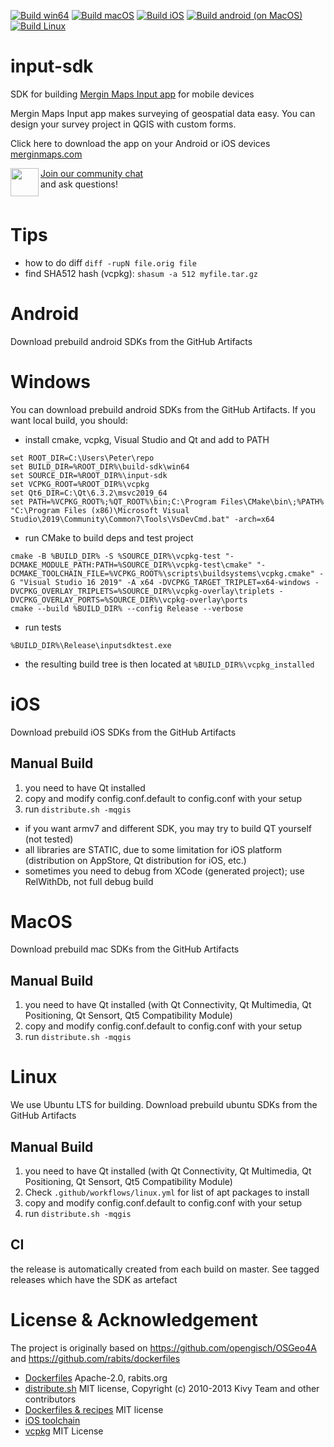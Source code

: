 [![Build win64](https://github.com/MerginMaps/input-sdk/actions/workflows/win.yml/badge.svg)](https://github.com/MerginMaps/input-sdk/actions/workflows/win.yml)
[![Build macOS](https://github.com/merginmaps/input-sdk/actions/workflows/mac.yml/badge.svg)](https://github.com/merginmaps/input-sdk/actions/workflows/mac.yml)
[![Build iOS](https://github.com/merginmaps/input-sdk/actions/workflows/ios.yml/badge.svg)](https://github.com/merginmaps/input-sdk/actions/workflows/ios.yml)
[![Build android (on MacOS)](https://github.com/merginmaps/input-sdk/actions/workflows/android.yml/badge.svg)](https://github.com/merginmaps/input-sdk/actions/workflows/android.yml)
[![Build Linux](https://github.com/merginmaps/input-sdk/actions/workflows/linux.yml/badge.svg)](https://github.com/merginmaps/input-sdk/actions/workflows/linux.yml)

# input-sdk

SDK for building [Mergin Maps Input app](https://github.com/merginmaps/input) for mobile devices

Mergin Maps Input app makes surveying of geospatial data easy. You can design your survey project in QGIS with custom forms.

Click here to download the app on your Android or iOS devices [merginmaps.com](http://merginmaps.com)

<div><img align="left" width="45" height="45" src="https://raw.githubusercontent.com/MerginMaps/docs/main/src/.vuepress/public/slack.svg"><a href="https://merginmaps.com/community/join">Join our community chat</a><br/>and ask questions!</div><br />

# Tips

- how to do diff `diff -rupN file.orig file`
- find SHA512 hash (vcpkg): `shasum -a 512 myfile.tar.gz`

# Android 

Download prebuild android SDKs from the GitHub Artifacts

# Windows

You can download prebuild android SDKs from the GitHub Artifacts. If you want local build, you should:

- install cmake, vcpkg, Visual Studio and Qt and add to PATH
```
set ROOT_DIR=C:\Users\Peter\repo
set BUILD_DIR=%ROOT_DIR%\build-sdk\win64
set SOURCE_DIR=%ROOT_DIR%\input-sdk
set VCPKG_ROOT=%ROOT_DIR%\vcpkg
set Qt6_DIR=C:\Qt\6.3.2\msvc2019_64
set PATH=%VCPKG_ROOT%;%QT_ROOT%\bin;C:\Program Files\CMake\bin\;%PATH%
"C:\Program Files (x86)\Microsoft Visual Studio\2019\Community\Common7\Tools\VsDevCmd.bat" -arch=x64
```

- run CMake to build deps and test project
```
cmake -B %BUILD_DIR% -S %SOURCE_DIR%\vcpkg-test "-DCMAKE_MODULE_PATH:PATH=%SOURCE_DIR%\vcpkg-test\cmake" "-DCMAKE_TOOLCHAIN_FILE=%VCPKG_ROOT%\scripts\buildsystems\vcpkg.cmake" -G "Visual Studio 16 2019" -A x64 -DVCPKG_TARGET_TRIPLET=x64-windows -DVCPKG_OVERLAY_TRIPLETS=%SOURCE_DIR%\vcpkg-overlay\triplets -DVCPKG_OVERLAY_PORTS=%SOURCE_DIR%\vcpkg-overlay\ports
cmake --build %BUILD_DIR% --config Release --verbose
```

- run tests 
```
%BUILD_DIR%\Release\inputsdktest.exe
```

- the resulting build tree is then located at `%BUILD_DIR%\vcpkg_installed`

# iOS

Download prebuild iOS SDKs from the GitHub Artifacts

## Manual Build
1. you need to have Qt installed
2. copy and modify config.conf.default to config.conf with your setup
3. run `distribute.sh -mqgis`

- if you want armv7 and different SDK, you may try to build QT yourself (not tested)
- all libraries are STATIC, due to some limitation for iOS platform (distribution on AppStore, Qt
distribution for iOS, etc.)
- sometimes you need to debug from XCode (generated project); use RelWithDb, not full debug build

# MacOS

Download prebuild mac SDKs from the GitHub Artifacts

## Manual Build
1. you need to have Qt installed (with Qt Connectivity, Qt Multimedia, Qt Positioning, Qt Sensort, Qt5 Compatibility Module)
2. copy and modify config.conf.default to config.conf with your setup
3. run `distribute.sh -mqgis`

# Linux 

We use Ubuntu LTS for building. Download prebuild ubuntu SDKs from the GitHub Artifacts

## Manual Build
1. you need to have Qt installed (with Qt Connectivity, Qt Multimedia, Qt Positioning, Qt Sensort, Qt5 Compatibility Module)
2. Check `.github/workflows/linux.yml` for list of apt packages to install
2. copy and modify config.conf.default to config.conf with your setup
3. run `distribute.sh -mqgis`

## CI

the release is automatically created from each build on master. See tagged releases which have the SDK as artefact

# License & Acknowledgement

The project is originally based on https://github.com/opengisch/OSGeo4A
and https://github.com/rabits/dockerfiles

- [Dockerfiles](https://github.com/rabits/dockerfiles) Apache-2.0, rabits.org
- [distribute.sh](https://github.com/opengisch/OSGeo4A/blob/master/LICENSE-for-distribute-sh) MIT license, Copyright (c) 2010-2013 Kivy Team and other contributors
- [Dockerfiles & recipes](https://github.com/opengisch/OSGeo4A) MIT license
- [iOS toolchain](https://github.com/leetal/ios-cmake/blob/)
- [vcpkg](https://github.com/microsoft/vcpkg/blob/master/LICENSE.txt) MIT License
